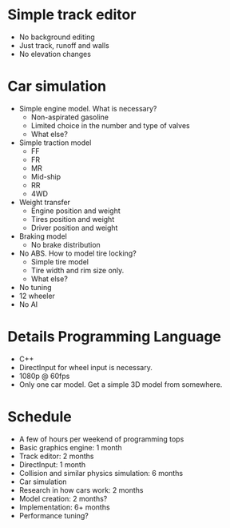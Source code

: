 # Simple track editor
* No background editing
* Just track, runoff and walls
* No elevation changes

# Car simulation
* Simple engine model. What is necessary?
  * Non-aspirated gasoline
  * Limited choice in the number and type of valves
  * What else?
* Simple traction model
  * FF
  * FR
  * MR
  * Mid-ship
  * RR
  * 4WD
* Weight transfer
  * Engine position and weight
  * Tires position and weight
  * Driver position and weight
* Braking model
  * No brake distribution
* No ABS. How to model tire locking?
  * Simple tire model
  * Tire width and rim size only.
  * What else?
* No tuning
* 12 wheeler
* No AI

# Details Programming Language
* C++
* DirectInput for wheel input is necessary.
* 1080p @ 60fps
* Only one car model. Get a simple 3D model from somewhere.

# Schedule
* A few of hours per weekend of programming tops
* Basic graphics engine: 1 month
* Track editor: 2 months
* DirectInput: 1 month
* Collision and similar physics simulation: 6 months
* Car simulation
* Research in how cars work: 2 months
* Model creation: 2 months?
* Implementation: 6+ months
* Performance tuning?
